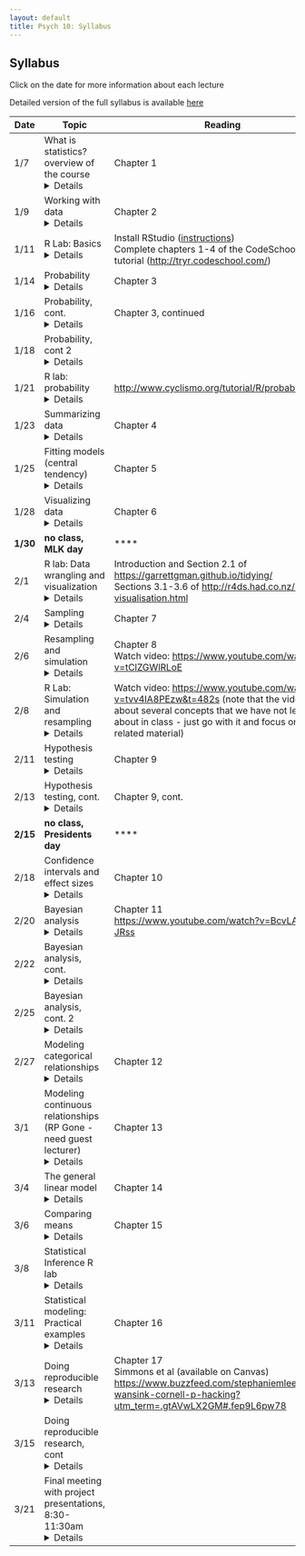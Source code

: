 ```yaml
---
layout: default
title: Psych 10: Syllabus
---
```

## Syllabus

Click on the date for more information about each lecture

Detailed version of the full syllabus is available [here](../full_syllabus)

| Date|Topic|Reading|
| ---|---|---|
| 1/7|What is statistics? overview of the course<details><br>Learning Objectives:<br><br>After this lecture, you should be able to:<br>* Describe the central goals and fundamental concepts of statistics.<br>* Describe the difference between experimental and observational research with regard to what can be inferred about causality<br>* Explain how randomization provides the ability to make inferences about causation.<br><br></details>|Chapter 1|
| 1/9|Working with data <details><br>Learning Objectives:<br><br>After this lecture, you should be able to:<br>* Distinguish between different types of variables (quantitative/qualitative, discrete/continuous, scales of measurement)<br>* Describe the concept of measurement error<br>* Distinguish between the concepts of reliability and validity and apply each concept to a particular dataset<br><br></details>|Chapter 2|
| 1/11|R Lab: Basics<details><br>Learning Objectives:<br><br>After this lecture, you should be able to:<br>* Interact with an RMarkdown notebook in RStudio<br>* Describe the difference between a variable and a function<br>* Create a vector, matrix, or data frame and access its elements<br>* Load a data file into a data frame and plots its contents<br><br>Links:<br><br>* For additional practice with R, check out the free courses provided by [Datacamp](http://www.datacamp.com).  In particular, their [Introduction to R](https://www.datacamp.com/courses/free-introduction-to-r) provides a nice basic overview of working in R.<br><br></details>|Install RStudio ([instructions](https://psych10.github.io/sessions/03/))<br>Complete chapters 1-4 of the CodeSchool TryR tutorial (http://tryr.codeschool.com/)|
| 1/14|Probability<details><br>Learning Objectives:<br><br>After this lecture, you should be able to:<br>* Describe the sample space for a selected random experiment.<br>* Compute relative frequency and empirical probability for a given set of events<br>* Compute probabilities of single events, complementary events, and the unions and intersections of collections of events.<br>* Describe the law of large numbers.<br><br>Links:<br><br>* [R notebook for lecture](https://rawgit.com/psych10/psych10/master/notebooks/Session09-Probability1/Session09-Probability1.html)<br><br></details>|Chapter 3|
| 1/16|Probability, cont.<details><br>Learning Objectives:<br><br>After this lecture, you should be able to:<br>* Describe the difference between a probability and a conditional probability<br>* Describe the concept of statistical independence<br>* Use Bayes’ theorem to compute the inverse conditional probability.<br><br></details>|Chapter 3, continued|
| 1/18|Probability, cont 2<details></details>||
| 1/21|R lab: probability<details><br>Learning Objectives:<br><br>After this lecture, you should be able to:<br>* Compute probabilities of combinations of events<br>* Compute an empirical probability distribution<br>* Describe the different functions available for the normal distribution, and their usage<br><br></details>|http://www.cyclismo.org/tutorial/R/probability.html|
| 1/23|Summarizing data<details><br>Learning Objectives:<br><br>After this lecture, you should be able to:<br>* Compute absolute, relative, and cumulative frequency distributions for a given dataset<br>* Generate a graphical representation of frequency distributions<br>* Describe the difference between a normal and a long-tailed distribution, and describe the situations that give rise to each<br><br>Links:<br><br>* [R Notebook for lecture](https://rawgit.com/psych10/psych10/master/notebooks/Session04-SummarizingData/Session04-SummarizingData.html)<br>* [Social network data](https://snap.stanford.edu/data/egonets-Facebook.html)<br><br></details>|Chapter 4|
| 1/25|Fitting models (central tendency)<details><br>Learning Objectives:<br><br>After this lecture, you should be able to:<br>* Describe the basic equation for statistical models (outcome=model + error)<br>* Describe different measures of central tendency and dispersion, how they are computed, and how to determine which is most appropriate in any given circumstance.<br><br>Links:<br><br>* [R Notebook for lecture](https://rawgit.com/psych10/psych10/master/notebooks/Session05-FittingModels/Session05-FittingModels.html)<br><br></details>|Chapter 5|
| 1/28|Visualizing data<details><br>Learning Objectives:<br><br>After this lecture, you should be able to:<br>* Describe the principles that distinguish between good and bad graphs, and use them to identify good versus bad graphs.<br><br></details>|Chapter 6|
| **1/30**|**no class, MLK day**|****|
| 2/1|R lab: Data wrangling and visualization<details><br>Learning Objectives:<br><br>After this lecture, you should be able to:<br>* Describe the concept of tidy data<br>* Load a data file and prepare it for analysis<br>* Plot summary graphs using ggplot<br><br></details>|Introduction and Section 2.1 of https://garrettgman.github.io/tidying/<br>Sections 3.1-3.6 of http://r4ds.had.co.nz/data-visualisation.html|
| 2/4|Sampling<details><br>Learning Objectives:<br><br>After this lecture, you should be able to:<br>* Distinguish between a population and a sample, and between population parameters and statistics<br>* Describe the concepts of sampling error and sampling distribution<br>* Describe how the Central Limit Theorem determines the nature of the sampling distribution of the mean<br><br>Links:<br><br>* [R notebook for lecture](https://rawgit.com/psych10/psych10/master/notebooks/Session12-Sampling/Session12-Sampling.html)<br><br></details>|Chapter 7|
| 2/6|Resampling and simulation<details><br>Learning Objectives:<br><br>After this lecture, you should be able to:<br>* Describe the statistical concept of a random number<br>* Describe the concept of Monte Carlo simulation<br>* Describe the concept of the bootstrap and use it to estimate the sampling distribution of a statistic<br><br>Links:<br><br>* [R notebook for lecture](https://rawgit.com/psych10/psych10/master/notebooks/Session13-Resampling/Session13-Resampling.html)<br><br></details>|Chapter 8<br>Watch video: https://www.youtube.com/watch?v=tClZGWlRLoE|
| 2/8|R Lab: Simulation and resampling<details><br>Learning Objectives:<br><br>After this lecture, you should be able to:<br>* Demostrate the ability to implement a Monte Carlo simulation in R<br><br></details>|Watch video: https://www.youtube.com/watch?v=tvv4IA8PEzw&t=482s (note that the video talks about several concepts that we have not learned about in class - just go with it and focus on the R-related material)|
| 2/11|Hypothesis testing<details><br>Learning Objectives:<br><br>After this lecture, you should be able to:<br>* Identify the components of a hypothesis test, including the parameter of interest, the null and alternative hypotheses, and the test statistic.<br>* Describe the proper interpretations of a p-value and a confidence interval as well as common misinterpretations<br>* Distinguish between the two types of error in hypothesis testing, and the factors that determine them.<br><br>Links:<br><br>* R notebook for lecture: https://rawgit.com/psych10/psych10/master/notebooks/Session16-HypothesisTesting/Session16-HypothesisTesting.html<br><br></details>|Chapter 9|
| 2/13|Hypothesis testing, cont.<details><br>Learning Objectives:<br><br>After this lecture, you should be able to:<br>* Describe how resampling can be used to compute a p-value.<br>* Define the concept of statistical power, and compute statistical power for a given statistical test.<br>* Describe the main criticisms of null hypothesis statistical testing<br><br></details>|Chapter 9, cont.|
| **2/15**|**no class, Presidents day**|****|
| 2/18|Confidence intervals and effect sizes<details><br>Learning Objectives:<br><br>After this lecture, you should be able to:<br>* Describe the proper interpretation of a confidence interval, and compute a confidence interval for the mean of a given dataset.<br>* Define the concept of effect size, and compute the effect size for a given test.<br><br></details>|Chapter 10|
| 2/20|Bayesian analysis<details><br>Learning Objectives:<br><br>After this lecture, you should be able to:<br><br></details>|Chapter 11<br>https://www.youtube.com/watch?v=BcvLAw-JRss|
| 2/22|Bayesian analysis, cont.<details><br>Learning Objectives:<br><br>After this lecture, you should be able to:<br><br></details>||
| 2/25|Bayesian analysis, cont. 2<details></details>||
| 2/27|Modeling categorical relationships<details><br>Learning Objectives:<br><br>After this lecture, you should be able to:<br>* Describe the concept of a contingency table for categorical data.<br>* Describe the concept of the chi-squared test for association and compute it for a given contingency table.<br><br></details>|Chapter 12|
| 3/1|Modeling continuous relationships (RP Gone - need guest lecturer)<details><br>Learning Objectives:<br><br>After this lecture, you should be able to:<br>* Describe the concept of the correlation coefficient and its interpretation and compute it for a bivariate dataset<br>* Describe the potential causal influences that can give rise to a correlation.<br><br>Links:<br><br>* [Spurious Correlations](http://www.tylervigen.com/spurious-correlations)<br><br></details>|Chapter 13|
| 3/4|The general linear model<details><br>Learning Objectives:<br><br>After this lecture, you should be able to:<br>* Describe the concept of linear regression and apply it to a bivariate dataset<br>* Describe the concept of the general linear model and provide examples of its application<br><br></details>|Chapter 14|
| 3/6|Comparing means<details><br>Learning Objectives:<br><br>After this lecture, you should be able to:<br>* Determine whether a one-sample t-test or two-sample t-test is appropriate for a given hypothesis.<br>* Compute a one-sample and two-sample t-test on relevant datasets, and compute the effect size and confidence intervals associated with each of these tests.<br><br></details>|Chapter 15|
| 3/8|Statistical Inference R lab<details><br>Learning Objectives:<br><br>After this lecture, you should be able to:<br>* Demonstrate the ability to apply statistical models to real data in R<br><br></details>||
| 3/11|Statistical modeling: Practical examples<details><br>Learning Objectives:<br><br>After this lecture, you should be able to:<br>* Describe how to determine what kind of model to apply to a dataset<br><br></details>|Chapter 16|
| 3/13|Doing reproducible research<details><br>Learning Objectives:<br><br>After this lecture, you should be able to:<br>* Describe the concept of P-hacking and its effects on scientific practice<br>* Describe the concept of positive predictive value and its relation to statstical power<br><br>Links:<br><br>* [Fivethirtyeight P-hacking demo](https://projects.fivethirtyeight.com/p-hacking/)<br><br></details>|Chapter 17<br>Simmons et al (available on Canvas)<br>https://www.buzzfeed.com/stephaniemlee/brian-wansink-cornell-p-hacking?utm_term=.gtAVwLX2GM#.fep9L6pw78|
| 3/15|Doing reproducible research, cont<details></details>||
| 3/21|Final meeting with project presentations, 8:30-11:30am <details></details>|
